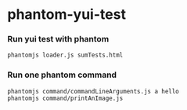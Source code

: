 # phantom-yui-test

### Run yui test with phantom

    phantomjs loader.js sumTests.html

### Run one phantom command

    phantomjs command/commandLineArguments.js a hello
    phantomjs command/printAnImage.js
    